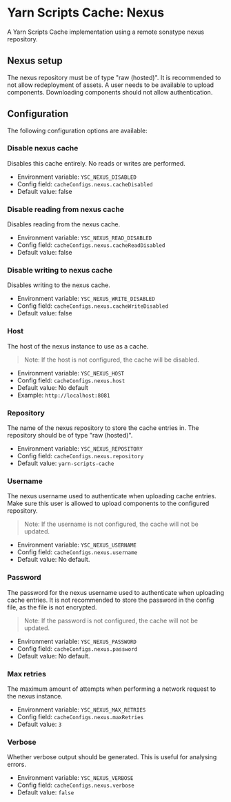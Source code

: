 # Yarn Scripts Cache: Nexus

A Yarn Scripts Cache implementation using a remote sonatype nexus repository.

## Nexus setup

The nexus repository must be of type "raw (hosted)".
It is recommended to not allow redeployment of assets.
A user needs to be available to upload components.
Downloading components should not allow authentication.

## Configuration

The following configuration options are available:

### Disable nexus cache

Disables this cache entirely. No reads or writes are performed.

* Environment variable: `YSC_NEXUS_DISABLED`
* Config field: `cacheConfigs.nexus.cacheDisabled`
* Default value: false

### Disable reading from nexus cache

Disables reading from the nexus cache.

* Environment variable: `YSC_NEXUS_READ_DISABLED`
* Config field: `cacheConfigs.nexus.cacheReadDisabled`
* Default value: false

### Disable writing to nexus cache

Disables writing to the nexus cache.

* Environment variable: `YSC_NEXUS_WRITE_DISABLED`
* Config field: `cacheConfigs.nexus.cacheWriteDisabled`
* Default value: false

### Host

The host of the nexus instance to use as a cache.

> Note: If the host is not configured, the cache will be disabled.

* Environment variable: `YSC_NEXUS_HOST`
* Config field: `cacheConfigs.nexus.host`
* Default value: No default
* Example: `http://localhost:8081`

### Repository

The name of the nexus repository to store the cache entries in.
The repository should be of type "raw (hosted)".

* Environment variable: `YSC_NEXUS_REPOSITORY`
* Config field: `cacheConfigs.nexus.repository`
* Default value: `yarn-scripts-cache`

### Username

The nexus username used to authenticate when uploading cache entries.
Make sure this user is allowed to upload components to the configured repository.

> Note: If the username is not configured, the cache will not be updated.

* Environment variable: `YSC_NEXUS_USERNAME`
* Config field: `cacheConfigs.nexus.username`
* Default value: No default.

### Password

The password for the nexus username used to authenticate when uploading cache entries.
It is not recommended to store the password in the config file, as the file is not encrypted.

> Note: If the password is not configured, the cache will not be updated.

* Environment variable: `YSC_NEXUS_PASSWORD`
* Config field: `cacheConfigs.nexus.password`
* Default value: No default.

### Max retries

The maximum amount of attempts when performing a network request to the nexus instance.

* Environment variable: `YSC_NEXUS_MAX_RETRIES`
* Config field: `cacheConfigs.nexus.maxRetries`
* Default value: `3`

### Verbose

Whether verbose output should be generated. This is useful for analysing errors.
* Environment variable: `YSC_NEXUS_VERBOSE`
* Config field: `cacheConfigs.nexus.verbose`
* Default value: `false`
